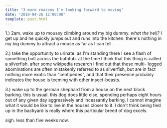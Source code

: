 ```yaml
---
title: "3 more reasons I'm looking forward to moving"
date: "2010-04-26 12:00:00"
template: post.html
---
```


1.) 2am. wake up to mousey climbing around my big dummy. *what the hell?* I get up and he quickly jumps out and runs into the kitchen. there's nothing in my big dummy to attract a mouse as far as I can tell.

2.) take the opportunity to urinate. as I'm standing there I see a flash of something bolt across the bathtub. at the time I think that this thing is called a silverfish. after some wikipedia research I find out that these multi- legged abominations are often mistakenly referred to as silverfish, but are in fact nothing more exotic than "centipedes", and that their presence probably indicates the house is teeming with other insect-beasts.

3.) wake up to the german shephard from a house on the next block barking. this is usual. this dog does little else, spending perhaps eight hours out of any given day aggressively and incessantly barking. I cannot imagine what it would be like to live in the houses closer to it. I don't think being tied up in the backyard is really where this particular breed of dog excels.

sigh. less than five weeks now.

